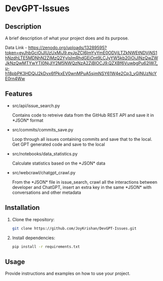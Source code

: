 # DevGPT-Issues

## Description
A brief description of what your project does and its purpose.

Data Link - https://zenodo.org/uploads/13289595?token=eyJhbGciOiJIUzUxMiJ9.eyJpZCI6ImYyYmE0ODVjLTZkNWEtNDVjNS1hNzdhLTE5MDNhN2ZiMzQ2YyIsImRhdGEiOnt9LCJyYW5kb20iOiJlNzQwZWJkNzQwMTYwYTI0NjJlY2M5NWQzNzA2ZjBlOCJ9.QZXBf6VuwbgPu62lW7_u-h18pbPK3HDQjJ2kDvx6fPkxEV0wnMPuA5sjmNSY61W4e2Cp3_vGlNUzNcYE0rn4Ww

## Features
- src/api/issue_search.py 
    <p> Contains code to retreive data from the GitHub REST API and save it in *JSON* format</p>

- src/commits/commits_save.py
    <p> Loop through all issues containing commits and save that to the local. Get GPT generated code and save to the local</p>

- src/notebooks/data_statistics.py
    <p> Calculate statistics based on the *JSON* data</p>

- src/webcrawl/chatgpt_crawl.py
    <p> From the *JSON* file in issue_search, crawl all the interactions between developer and ChatGPT, insert an extra key in the same *JSON* with conversations and other metadata</p>


## Installation
1. Clone the repository:
    ```sh
    git clone https://github.com/JoyKrishan/DevGPT-Issues.git
    ```
2. Install dependencies:
    ```sh
    pip install -r requirements.txt
    ```

## Usage
Provide instructions and examples on how to use your project.

<!-- ## Contributing
1. Fork the repository.
2. Create a new branch:
    ```sh
    git checkout -b feature/YourFeature
    ```
3. Commit your changes:
    ```sh
    git commit -m 'Add some feature'
    ```
4. Push to the branch:
    ```sh
    git push origin feature/YourFeature
    ```
5. Open a pull request. -->
